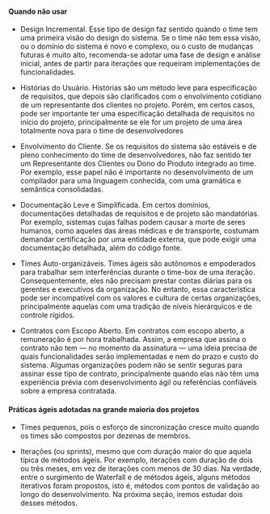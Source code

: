 
#### Quando não usar 

- Design Incremental. Esse tipo de design faz sentido quando o time tem
uma primeira visão do design do sistema. Se o time não tem essa visão,
ou o domínio do sistema é novo e complexo, ou o custo de mudanças
futuras é muito alto, recomenda-se adotar uma fase de design e análise
inicial, antes de partir para iterações que requeiram implementações de
funcionalidades.

- Histórias do Usuário. Histórias são um método leve para especificação
de requisitos, que depois são clarificados com o envolvimento cotidiano
de um representante dos clientes no projeto. Porém, em certos casos,
pode ser importante ter uma especificação detalhada de requisitos no
início do projeto, principalmente se ele for um projeto de uma área
totalmente nova para o time de desenvolvedores

- Envolvimento do Cliente. Se os requisitos do sistema são estáveis e de
pleno conhecimento do time de desenvolvedores, não faz sentido ter um
Representante dos Clientes ou Dono do Produto integrado ao time. Por
exemplo, esse papel não é importante no desenvolvimento de um
compilador para uma linguagem conhecida, com uma gramática e
semântica consolidadas.

- Documentação Leve e Simplificada. Em certos domínios,
documentações detalhadas de requisitos e de projeto são mandatórias.
Por exemplo, sistemas cujas falhas podem causar a morte de seres
humanos, como aqueles das áreas médicas e de transporte, costumam
demandar certificação por uma entidade externa, que pode exigir uma
documentação detalhada, além do código fonte.

- Times Auto-organizáveis. Times ágeis são autônomos e empoderados
para trabalhar sem interferências durante o time-box de uma iteração.
Consequentemente, eles não precisam prestar contas diárias para os
gerentes e executivos da organização. No entanto, essa característica
pode ser incompatível com os valores e cultura de certas organizações,
principalmente aquelas com uma tradição de níveis hierárquicos e de
controle rígidos.

- Contratos com Escopo Aberto. Em contratos com escopo aberto, a
remuneração é por hora trabalhada. Assim, a empresa que assina o
contrato não tem — no momento da assinatura — uma ideia precisa de
quais funcionalidades serão implementadas e nem do prazo e custo do
sistema. Algumas organizações podem não se sentir seguras para
assinar esse tipo de contrato, principalmente quando elas não têm uma
experiência prévia com desenvolvimento ágil ou referências confiáveis
sobre a empresa contratada.

#### Práticas ágeis adotadas na grande maioria dos projetos 

- Times pequenos, pois o esforço de sincronização cresce muito quando
os times são compostos por dezenas de membros.

- Iterações (ou sprints), mesmo que com duração maior do que aquela
típica de métodos ágeis. Por exemplo, iterações com duração de dois ou
três meses, em vez de iterações com menos de 30 dias. Na verdade,
entre o surgimento de Waterfall e de métodos ágeis, alguns métodos
iterativos foram propostos, isto é, métodos com pontos de validação ao
longo do desenvolvimento. Na próxima seção, iremos estudar dois
desses métodos. 


